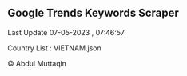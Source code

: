 

## Google Trends Keywords Scraper 
 
Last Update 07-05-2023 , 07:46:57

Country List :
VIETNAM.json



© Abdul Muttaqin 
